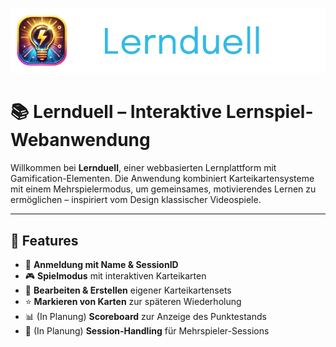 
![Logo](assets/img/Banner.png)

# 📚 Lernduell – Interaktive Lernspiel-Webanwendung

Willkommen bei **Lernduell**, einer webbasierten Lernplattform mit Gamification-Elementen. Die Anwendung kombiniert Karteikartensysteme mit einem Mehrspielermodus, um gemeinsames, motivierendes Lernen zu ermöglichen – inspiriert vom Design klassischer Videospiele.

---

## 🚀 Features

- 🔐 **Anmeldung mit Name & SessionID**
- 🎮 **Spielmodus** mit interaktiven Karteikarten
- 🧠 **Bearbeiten & Erstellen** eigener Karteikartensets
- ⭐ **Markieren von Karten** zur späteren Wiederholung
- 📊 (In Planung) **Scoreboard** zur Anzeige des Punktestands
- 👥 (In Planung) **Session-Handling** für Mehrspieler-Sessions


